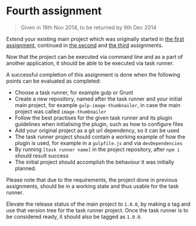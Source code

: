 # Fourth assignment

> Given in 18th Nov 2014, to be returned by 9th Dec 2014

Extend your existing main project which was originally started in [the first assignment](2014-09-16.md),
continued in [the second](2014-10-07.md) and [the third](2014-10-28.md) assignments.

Now that the project can be executed via command line and as a part of another application, it should be able to be executed via task runner.

A successful completion of this assignment is done when the following points can be evaluated as completed:

* Choose a task runner, for example gulp or Grunt
* Create a new repository, named after the task runner and your initial main project, for example `gulp-image-thumbnailer`, in case the main project was called `image-thumbnailer`
* Follow the best practises for the given task runner and its plugin guidelines when initialising the plugin, such as how to configure files
* Add your original project as a git url dependency, so it can be used
* The task runner project should contain a working example of how the plugin is used, for example in a `gulpfile.js` and via `devDependencies`
* By running `[task runner name]` in the project repository, after `npm i` should result success
* The initial project should accomplish the behaviour it was initially planned.

Please note that due to the requirements, the project done in previous assignments, should be in a working state and thus usable for the task runner.

Elevate the release status of the main project to `1.0.0`, by making a tag and use that version tree for the task runner project. Once the task runner is to be considered ready, it should also be tagged as `1.0.0`.

